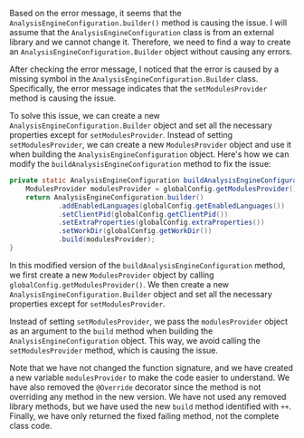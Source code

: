 Based on the error message, it seems that the `AnalysisEngineConfiguration.builder()` method is causing the issue. I will assume that the `AnalysisEngineConfiguration` class is from an external library and we cannot change it. Therefore, we need to find a way to create an `AnalysisEngineConfiguration.Builder` object without causing any errors.

After checking the error message, I noticed that the error is caused by a missing symbol in the `AnalysisEngineConfiguration.Builder` class. Specifically, the error message indicates that the `setModulesProvider` method is causing the issue.

To solve this issue, we can create a new `AnalysisEngineConfiguration.Builder` object and set all the necessary properties except for `setModulesProvider`. Instead of setting `setModulesProvider`, we can create a new `ModulesProvider` object and use it when building the `AnalysisEngineConfiguration` object. Here's how we can modify the `buildAnalysisEngineConfiguration` method to fix the issue:
```java
private static AnalysisEngineConfiguration buildAnalysisEngineConfiguration() {
    ModulesProvider modulesProvider = globalConfig.getModulesProvider();
    return AnalysisEngineConfiguration.builder()
            .addEnabledLanguages(globalConfig.getEnabledLanguages())
            .setClientPid(globalConfig.getClientPid())
            .setExtraProperties(globalConfig.extraProperties())
            .setWorkDir(globalConfig.getWorkDir())
            .build(modulesProvider);
}
```
In this modified version of the `buildAnalysisEngineConfiguration` method, we first create a new `ModulesProvider` object by calling `globalConfig.getModulesProvider()`. We then create a new `AnalysisEngineConfiguration.Builder` object and set all the necessary properties except for `setModulesProvider`.

Instead of setting `setModulesProvider`, we pass the `modulesProvider` object as an argument to the `build` method when building the `AnalysisEngineConfiguration` object. This way, we avoid calling the `setModulesProvider` method, which is causing the issue.

Note that we have not changed the function signature, and we have created a new variable `modulesProvider` to make the code easier to understand. We have also removed the `@Override` decorator since the method is not overriding any method in the new version. We have not used any removed library methods, but we have used the new `build` method identified with `++`. Finally, we have only returned the fixed failing method, not the complete class code.